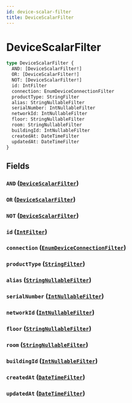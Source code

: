 ```yaml
---
id: device-scalar-filter
title: DeviceScalarFilter
---
```


 # DeviceScalarFilter





```graphql
type DeviceScalarFilter {
  AND: [DeviceScalarFilter!]
  OR: [DeviceScalarFilter!]
  NOT: [DeviceScalarFilter!]
  id: IntFilter
  connection: EnumDeviceConnectionFilter
  productType: StringFilter
  alias: StringNullableFilter
  serialNumber: IntNullableFilter
  networkId: IntNullableFilter
  floor: StringNullableFilter
  room: StringNullableFilter
  buildingId: IntNullableFilter
  createdAt: DateTimeFilter
  updatedAt: DateTimeFilter
}
```


## Fields

### `AND` ([`DeviceScalarFilter`](/inputs/device-scalar-filter))




### `OR` ([`DeviceScalarFilter`](/inputs/device-scalar-filter))




### `NOT` ([`DeviceScalarFilter`](/inputs/device-scalar-filter))




### `id` ([`IntFilter`](/inputs/int-filter))




### `connection` ([`EnumDeviceConnectionFilter`](/inputs/enum-device-connection-filter))




### `productType` ([`StringFilter`](/inputs/string-filter))




### `alias` ([`StringNullableFilter`](/inputs/string-nullable-filter))




### `serialNumber` ([`IntNullableFilter`](/inputs/int-nullable-filter))




### `networkId` ([`IntNullableFilter`](/inputs/int-nullable-filter))




### `floor` ([`StringNullableFilter`](/inputs/string-nullable-filter))




### `room` ([`StringNullableFilter`](/inputs/string-nullable-filter))




### `buildingId` ([`IntNullableFilter`](/inputs/int-nullable-filter))




### `createdAt` ([`DateTimeFilter`](/inputs/date-time-filter))




### `updatedAt` ([`DateTimeFilter`](/inputs/date-time-filter))






